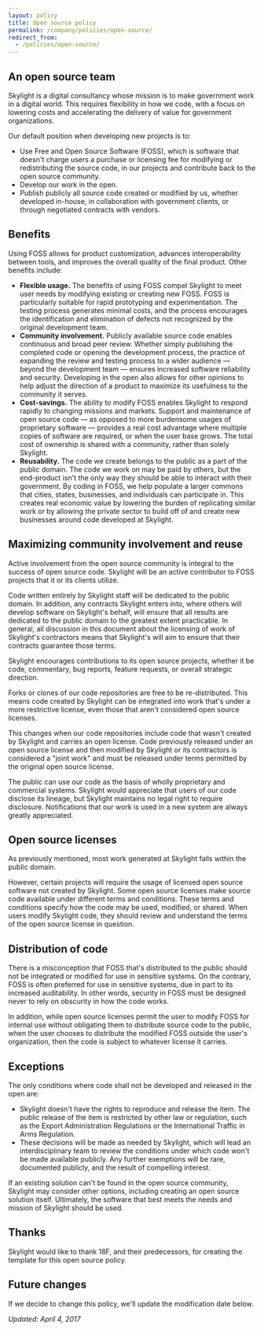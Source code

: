 ```yaml
---
layout: policy
title: Open source policy
permalink: /company/policies/open-source/
redirect_from:
  - /policies/open-source/
---
```


## An open source team

Skylight is a digital consultancy whose mission is to make government work in a digital world. This requires flexibility in how we code, with a focus on lowering costs and accelerating the delivery of value for government organizations.

Our default position when developing new projects is to:

- Use Free and Open Source Software (FOSS), which is software that doesn't charge users a purchase or licensing fee for modifying or redistributing the source code, in our projects and contribute back to the open source community.
- Develop our work in the open.
- Publish publicly all source code created or modified by us, whether developed in-house, in collaboration with government clients, or through negotiated contracts with vendors.

## Benefits
Using FOSS allows for product customization, advances interoperability between tools, and improves the overall quality of the final product. Other benefits include:

- <strong>Flexible usage.</strong> The benefits of using FOSS compel Skylight to meet user needs by modifying existing or creating new FOSS. FOSS is particularly suitable for rapid prototyping and experimentation. The testing process generates minimal costs, and the process encourages the identification and elimination of defects not recognized by the original development team.
- <strong>Community involvement.</strong> Publicly available source code enables continuous and broad peer review. Whether simply publishing the completed code or opening the development process, the practice of expanding the review and testing process to a wider audience — beyond the development team — ensures increased software reliability and security. Developing in the open also allows for other opinions to help adjust the direction of a product to maximize its usefulness to the community it serves.
- <strong>Cost-savings.</strong> The ability to modify FOSS enables Skylight to respond rapidly to changing missions and markets. Support and maintenance of open source code — as opposed to more burdensome usages of proprietary software — provides a real cost advantage where multiple copies of software are required, or when the user base grows. The total cost of ownership is shared with a community, rather than solely Skylight.
- <strong>Reusability.</strong> The code we create belongs to the public as a part of the public domain. The code we work on may be paid by others, but the end-product isn't the only way they should be able to interact with their government. By coding in FOSS, we help populate a larger commons that cities, states, businesses, and individuals can participate in. This creates real economic value by lowering the burden of replicating similar work or by allowing the private sector to build off of and create new businesses around code developed at Skylight.

## Maximizing community involvement and reuse

Active involvement from the open source community is integral to the success of open source code. Skylight will be an active contributor to FOSS projects that it or its clients utilize.

Code written entirely by Skylight staff will be dedicated to the public domain. In addition, any contracts Skylight enters into, where others will develop software on Skylight's behalf, will ensure that all results are dedicated to the public domain to the greatest extent practicable. In general, all discussion in this document about the licensing of work of Skylight's contractors means that Skylight's will aim to ensure that their contracts guarantee those terms.

Skylight encourages contributions to its open source projects, whether it be code, commentary, bug reports, feature requests, or overall strategic direction.

Forks or clones of our code repositories are free to be re-distributed. This means code created by Skylight can be integrated into work that's under a more restrictive license, even those that aren't considered open source licenses.

This changes when our code repositories include code that wasn't created by Skylight and carries an open license. Code previously released under an open source license and then modified by Skylight or its contractors is considered a "joint work" and must be released under terms permitted by the original open source license.

The public can use our code as the basis of wholly proprietary and commercial systems. Skylight would appreciate that users of our code disclose its lineage, but Skylight maintains no legal right to require disclosure. Notifications that our work is used in a new system are always greatly appreciated.

## Open source licenses

As previously mentioned, most work generated at Skylight falls within the public domain.

However, certain projects will require the usage of licensed open source software not created by Skylight. Some open source licenses make source code available under different terms and conditions. These terms and conditions specify how the code may be used, modified, or shared. When users modify Skylight code, they should review and understand the terms of the open source license in question.

## Distribution of code

There is a misconception that FOSS that's distributed to the public should not be integrated or modified for use in sensitive systems. On the contrary, FOSS is often preferred for use in sensitive systems, due in part to its increased auditability. In other words, security in FOSS must be designed never to rely on obscurity in how the code works.

In addition, while open source licenses permit the user to modify FOSS for internal use without obligating them to distribute source code to the public, when the user chooses to distribute the modified FOSS outside the user's organization, then the code is subject to whatever license it carries.

## Exceptions

The only conditions where code shall not be developed and released in the open are:

- Skylight doesn't have the rights to reproduce and release the item.
The public release of the item is restricted by other law or regulation, such as the Export Administration Regulations or the International Traffic in Arms Regulation.
- These decisions will be made as needed by Skylight, which will lead an interdisciplinary team to review the conditions under which code won't be made available publicly. Any further exemptions will be rare, documented publicly, and the result of compelling interest.

If an existing solution can't be found in the open source community, Skylight may consider other options, including creating an open source solution itself. Ultimately, the software that best meets the needs and mission of Skylight should be used.

## Thanks

Skylight would like to thank 18F, and their predecessors, for creating the template for this open source policy.

## Future changes

If we decide to change this policy, we'll update the modification date below.

<em>Updated: April 4, 2017</em>
